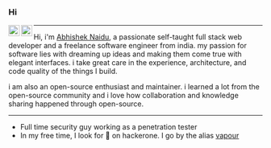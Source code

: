 ### Hi
<a href="https://twitter.com/tmgbiswadp">
  <img align="left" alt="Bishwadeep Tamang | Twitter" width="22px" src="https://raw.githubusercontent.com/peterthehan/peterthehan/master/assets/twitter.svg" />
</a>
<a href="https://www.linkedin.com/in/tmgbiswadp/">
  <img align="left" alt="Bishwadeep's Linkedin" width="22px" src="https://raw.githubusercontent.com/peterthehan/peterthehan/master/assets/linkedin.svg" />
</a>

---
Hi, i'm [Abhishek Naidu](https://abhishknads.me/), a passionate self-taught full stack web developer and a freelance software engineer from india. my passion for software lies with dreaming up ideas and making them come true with elegant interfaces. i take great care in the experience, architecture, and code quality of the things I build.

i am also an open-source enthusiast and maintainer. i learned a lot from the open-source community and i love how collaboration and knowledge sharing happened through open-source.

---
- Full time security guy working as a penetration tester 
- In my free time, I look for 🐛 on hackerone. I go by the alias [vapour](https://hackerone.com/vapour) 
